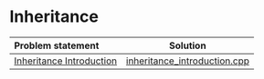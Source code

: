 # Inheritance

|      Problem statement       |             Solution             |
|:-----------------------------|:--------------------------------:|
| [Inheritance Introduction][] | [inheritance_introduction.cpp][] |

[Inheritance Introduction]: https://www.hackerrank.com/challenges/inheritance-introduction

[inheritance_introduction.cpp]: inheritance_introduction.cpp

